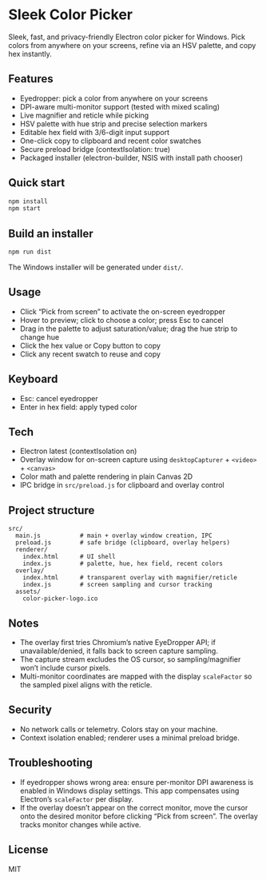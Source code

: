 # Sleek Color Picker

Sleek, fast, and privacy-friendly Electron color picker for Windows. Pick colors from anywhere on your screens, refine via an HSV palette, and copy hex instantly.

## Features

- Eyedropper: pick a color from anywhere on your screens
- DPI-aware multi-monitor support (tested with mixed scaling)
- Live magnifier and reticle while picking
- HSV palette with hue strip and precise selection markers
- Editable hex field with 3/6-digit input support
- One-click copy to clipboard and recent color swatches
- Secure preload bridge (contextIsolation: true)
- Packaged installer (electron-builder, NSIS with install path chooser)

## Quick start

```bash
npm install
npm start
```

## Build an installer

```bash
npm run dist
```

The Windows installer will be generated under `dist/`.

## Usage

- Click “Pick from screen” to activate the on-screen eyedropper
- Hover to preview; click to choose a color; press Esc to cancel
- Drag in the palette to adjust saturation/value; drag the hue strip to change hue
- Click the hex value or Copy button to copy
- Click any recent swatch to reuse and copy

## Keyboard

- Esc: cancel eyedropper
- Enter in hex field: apply typed color

## Tech

- Electron latest (contextIsolation on)
- Overlay window for on-screen capture using `desktopCapturer` + `<video>` + `<canvas>`
- Color math and palette rendering in plain Canvas 2D
- IPC bridge in `src/preload.js` for clipboard and overlay control

## Project structure

```
src/
  main.js           # main + overlay window creation, IPC
  preload.js        # safe bridge (clipboard, overlay helpers)
  renderer/
    index.html      # UI shell
    index.js        # palette, hue, hex field, recent colors
  overlay/
    index.html      # transparent overlay with magnifier/reticle
    index.js        # screen sampling and cursor tracking
  assets/
    color-picker-logo.ico
```

## Notes

- The overlay first tries Chromium’s native EyeDropper API; if unavailable/denied, it falls back to screen capture sampling.
- The capture stream excludes the OS cursor, so sampling/magnifier won’t include cursor pixels.
- Multi-monitor coordinates are mapped with the display `scaleFactor` so the sampled pixel aligns with the reticle.

## Security

- No network calls or telemetry. Colors stay on your machine.
- Context isolation enabled; renderer uses a minimal preload bridge.

## Troubleshooting

- If eyedropper shows wrong area: ensure per-monitor DPI awareness is enabled in Windows display settings. This app compensates using Electron’s `scaleFactor` per display.
- If the overlay doesn’t appear on the correct monitor, move the cursor onto the desired monitor before clicking “Pick from screen”. The overlay tracks monitor changes while active.

## License

MIT



